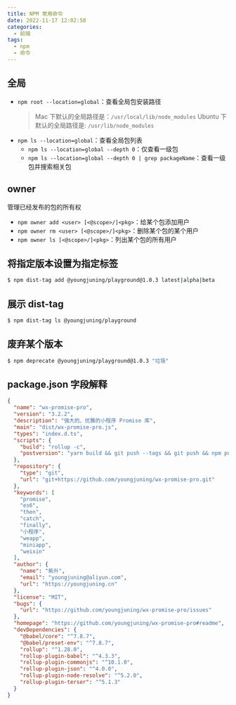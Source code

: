 ```yaml
---
title: NPM 常用命令
date: 2022-11-17 12:02:58
categories:
  - 前端
tags:
  - npm
  - 命令
---
```


## 全局

- `npm root --location=global`：查看全局包安装路径
  > Mac 下默认的全局路径是：`/usr/local/lib/node_modules`
  > Ubuntu 下默认的全局路径是: `/usr/lib/node_modules`
- `npm ls --location=global`：查看全局包列表
  - `npm ls --location=global --depth 0`：仅查看一级包
  - `npm ls --location=global --depth 0 | grep packageName`：查看一级包并搜索相关包

## owner

管理已经发布的包的所有权

- `npm owner add <user> [<@scope>/]<pkg>`：给某个包添加用户
- `npm owner rm <user> [<@scope>/]<pkg>`：删除某个包的某个用户
- `npm owner ls [<@scope>/]<pkg>`：列出某个包的所有用户

## 将指定版本设置为指定标签

```sh
$ npm dist-tag add @youngjuning/playground@1.0.3 latest|alpha|beta
```

## 展示 dist-tag

```sh
$ npm dist-tag ls @youngjuning/playground
```

## 废弃某个版本

```sh
$ npm deprecate @youngjuning/playground@1.0.3 "垃圾"
```

## package.json 字段解释

```json
{
  "name": "wx-promise-pro",
  "version": "3.2.2",
  "description": "强大的、优雅的小程序 Promise 库",
  "main": "dist/wx-promise-pro.js",
  "types": "index.d.ts",
  "scripts": {
    "build": "rollup -c",
    "postversion": "yarn build && git push --tags && git push && npm publish"
  },
  "repository": {
    "type": "git",
    "url": "git+https://github.com/youngjuning/wx-promise-pro.git"
  },
  "keywords": [
    "promise",
    "es6",
    "then",
    "catch",
    "finally",
    "小程序",
    "weapp",
    "miniapp",
    "weixin"
  ],
  "author": {
    "name": "紫升",
    "email": "youngjuning@aliyun.com",
    "url": "https://youngjuning.cn"
  },
  "license": "MIT",
  "bugs": {
    "url": "https://github.com/youngjuning/wx-promise-pro/issues"
  },
  "homepage": "https://github.com/youngjuning/wx-promise-pro#readme",
  "devDependencies": {
    "@babel/core": "^7.8.7",
    "@babel/preset-env": "^7.8.7",
    "rollup": "^1.28.0",
    "rollup-plugin-babel": "^4.3.3",
    "rollup-plugin-commonjs": "^10.1.0",
    "rollup-plugin-json": "^4.0.0",
    "rollup-plugin-node-resolve": "^5.2.0",
    "rollup-plugin-terser": "^5.1.3"
  }
}
```
